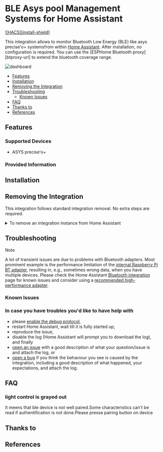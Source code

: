#  BLE Asys pool Management Systems for Home Assistant


[![HACS][install-shield]](https://hacs.xyz/docs/use/)

This integration allows to monitor Bluetooth Low Energy (BLE) like asys precise'o+ systemsfrom within [Home Assistant](https://www.home-assistant.io/). After installation, no configuration is required. You can use the [ESPHome Bluetooth proxy][btproxy-url] to extend the bluetooth coverage range.

![dashboard](https://github.com/user-attachments/assets/76d722d7-45da-44a7-927a-eff7f493be9d)



* [Features](#features)
* [Installation](#installation)
* [Removing the Integration](#removing-the-integration)
* [Troubleshooting](#troubleshooting)
    * [Known Issues](#known-issues)
* [FAQ](FAQ)
* [Thanks to](#thanks-to)
* [References](#references)

## Features


### Supported Devices
- ASYS precise'o+
### Provided Information


## Installation


## Removing the Integration
This integration follows standard integration removal. No extra steps are required.
<details><summary>To remove an integration instance from Home Assistant</summary>

1. Go to <a href="https://my.home-assistant.io/redirect/integrations">Settings > Devices & services</a> and select the integration card.
1. From the list of devices, select the integration instance you want to remove.
1. Next to the entry, select the three-dot menu. Then, select Delete.
</details>

## Troubleshooting

> [!NOTE]
> A lot of transient issues are due to problems with Bluetooth adapters. Most prominent example is the performance limitation of the [internal Raspberry Pi BT adapter](https://www.home-assistant.io/integrations/bluetooth/#cypress-based-adapters), resulting in, e.g., sometimes wrong data, when you have multiple devices. Please check the Home Assistant [Bluetooth integration](https://www.home-assistant.io/integrations/bluetooth/) page for known issues and consider using a [recommended high-performance adapter](https://www.home-assistant.io/integrations/bluetooth/#known-working-high-performance-adapters).

### Known Issues



### In case you have troubles you'd like to have help with

- please [enable the debug protocol](https://www.home-assistant.io/docs/configuration/troubleshooting/#debug-logs-and-diagnostics),
- restart Home Assistant, wait till it is fully started up,
- reproduce the issue,
- disable the log (Home Assistant will prompt you to download the log), and finally
- [open an issue](https://github.com/tom42530/asys_ble_ha/issues/new?assignees=&labels=question&projects=&template=support.yml) with a good description of what your question/issue is and attach the log, or
- [open a bug](https://github.com/tom42530/asys_ble_ha/issues/new?assignees=&labels=Bug&projects=&template=bug.yml) if you think the behaviour you see is caused by the integration, including a good description of what happened, your expectations, and attach the log.


## FAQ
### light control is grayed out
It meens that ble device is not well paired.Some characteristics can't be read if authentification is not done.Please presse pairing button on device



## Thanks to


## References
